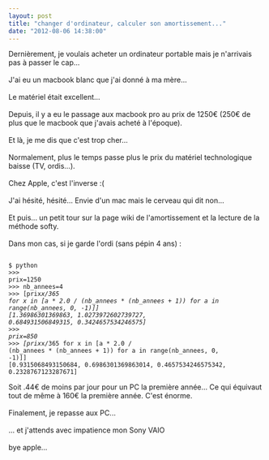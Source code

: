 ```yaml
---
layout: post
title: "changer d'ordinateur, calculer son amortissement..."
date: "2012-08-06 14:38:00"
---
```

Dernièrement, je voulais acheter un ordinateur portable mais je n'arrivais pas à passer le cap...<br/><br/>J'ai eu un macbook blanc que j'ai donné à ma mère... <br/><br/>Le matériel était excellent... <br/><br/>Depuis, il y a eu le passage aux macbook pro au prix de 1250€ (250€ de plus que le macbook que j'avais acheté à l'époque).<br/><br/>Et là, je me dis que c'est trop cher...<br/><br/>Normalement, plus le temps passe plus le prix du matériel technologique baisse (TV, ordis...).<br/><br/>Chez Apple, c'est l'inverse :(<br/><br/>J'ai hésité, hésité... Envie d'un mac mais le cerveau qui dit non...<br/><br/>Et puis... un petit tour sur la page wiki de l'amortissement et la lecture de la méthode softy.<br/><br/>Dans mon cas, si je garde l'ordi (sans pépin 4 ans) :<br/> <code><pre><br />$ python<br />>>> prix=1250<br />>>> nb_annees=4<br />>>> [prix*x/365 for x in [a * 2.0 / (nb_annees * (nb_annees + 1)) for a in range(nb_annees, 0, -1)]]<br />[1.36986301369863, 1.0273972602739727, 0.684931506849315, 0.3424657534246575]<br />>>> prix=850<br />>>> [prix*x/365 for x in [a * 2.0 / (nb_annees * (nb_annees + 1)) for a in range(nb_annees, 0, -1)]]<br />[0.9315068493150684, 0.6986301369863014, 0.4657534246575342, 0.2328767123287671]<br /></pre></code> Soit .44€ de moins par jour pour un PC la première année... Ce qui équivaut tout de même à 160€ la première année. C'est énorme.<br/><br/>Finalement, je repasse aux PC...<br/><br/>... et j'attends avec impatience mon Sony VAIO<br/><br/>bye apple...<br/>
